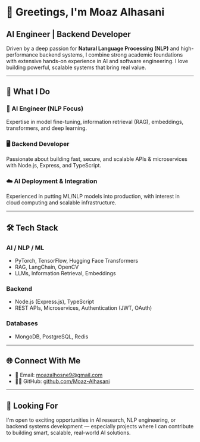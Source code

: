 # 👋 Greetings, I'm Moaz Alhasani  
## AI Engineer | Backend Developer

Driven by a deep passion for **Natural Language Processing (NLP)** and high-performance backend systems, I combine strong academic foundations with extensive hands-on experience in AI and software engineering. I love building powerful, scalable systems that bring real value.

---

## 💼 What I Do

### 🧠 AI Engineer (NLP Focus)  
Expertise in model fine-tuning, information retrieval (RAG), embeddings, transformers, and deep learning.

### 🖥️ Backend Developer  
Passionate about building fast, secure, and scalable APIs & microservices with Node.js, Express, and TypeScript.

### ☁️ AI Deployment & Integration  
Experienced in putting ML/NLP models into production, with interest in cloud computing and scalable infrastructure.

---

## 🛠️ Tech Stack

### AI / NLP / ML  
- PyTorch, TensorFlow, Hugging Face Transformers  
- RAG, LangChain, OpenCV  
- LLMs, Information Retrieval, Embeddings

### Backend  
- Node.js (Express.js), TypeScript  
- REST APIs, Microservices, Authentication (JWT, OAuth)

### Databases  
- MongoDB, PostgreSQL, Redis

---

## 🌐 Connect With Me

- 📧 Email: [moazalhosne9@gmail.com](mailto:moazalhosne9@gmail.com)  
- 🧑‍💻 GitHub: [github.com/Moaz-Alhasani](https://github.com/Moaz-Alhasani)

---

## 🔭 Looking For

I'm open to exciting opportunities in AI research, NLP engineering, or backend systems development — especially projects where I can contribute to building smart, scalable, real-world AI solutions.
